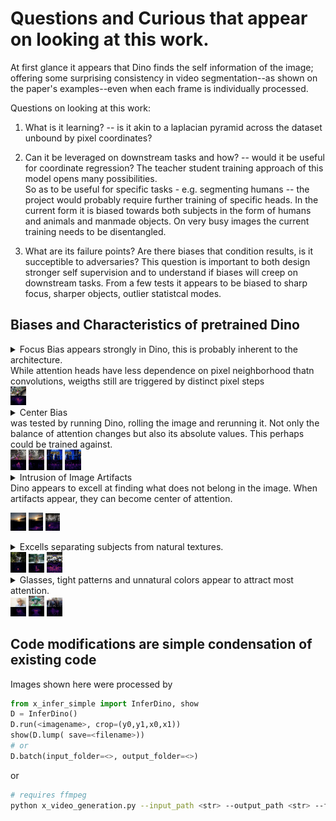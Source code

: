 # Questions and Curious that appear on looking at this work.

At first glance it appears that Dino finds the self information of the image; offering some surprising consistency in video segmentation--as shown on the paper's examples--even when each frame is individually processed.  

Questions on looking at this work:

1. What is it learning? -- is it akin to a laplacian pyramid across the dataset unbound by pixel coordinates?

2. Can it be leveraged on downstream tasks and how? -- would it be useful for coordinate regression?
    The teacher student training approach of this model opens many possibilities. <br>
    So as to be useful for specific tasks - e.g. segmenting humans -- the project would probably require further training of specific heads.
    In the current form it is biased towards both subjects in the form of humans and animals and manmade objects. On very busy images the current training needs to be disentangled. 

3. What are its failure points? Are there biases that condition results, is it succeptible to adversaries?
    This question is important to both design stronger self supervision and to understand if biases will creep on downstream tasks. 
    From a few tests it appears to be biased to sharp focus, sharper objects, outlier statistcal modes.

## Biases and Characteristics of pretrained Dino

<details>
  <summary>  Focus Bias appears strongly in Dino, this is probably inherent to the architecture. <br> While attention heads have less dependence on pixel neighborhood thatn convolutions, weigths still are triggered by distinct pixel steps <br>
    <img width="5%" src=".github/bangladesh_factory_attn.jpg"/> </summary>

  <div align="center">
<td> <img width="50%" src=".github/bangladesh_factory_attn.jpg"/> </td>
[Image Source]('https://i.guim.co.uk/img/media/5ef7400158bf88db31347de8e6bb023d5a443f13/0_230_5649_3390/master/5649.jpg?width=1920&quality=85&auto=format&fit=max&s=1ab893b235820659589fa2c786e4d5f6')
</div>
</details>

<details>
  <summary> Center Bias<br> was tested by running Dino, rolling the image and rerunning it. Not only the balance of attention changes but also its absolute values. This perhaps could be trained against.<br>
  <img width="5%" src=".github/lava_ori.jpg"/>
  <img width="5%" src=".github/lava_rolled.jpg"/> 
  <img width="5%" src=".github/urgencies_attn.jpg"/> 
  <img width="5%" src=".github/urgencies_roll_attn.jpg"/> 
  
  </summary>
<div align="center">
<table><tr>
<td> <img width="100%" src=".github/lava_ori.jpg"/> </td>
<td> <img width="100%" src=".github/lava_rolled.jpg"/> </td>

<td> <img width="100%" src=".github/urgencies_attn.jpg"/> </td>
<td> <img width="100%" src=".github/urgencies_roll_attn.jpg"/> </td>
</tr></table>
[Image Source](https://www.theguardian.com/world/gallery/2020/jan/13/lava-gushes-from-taal-volcano-in-philippines-in-pictures#img-8)
[Image Source](https://www.theguardian.com/world/gallery/2020/jan/13/lava-gushes-from-taal-volcano-in-philippines-in-pictures#img-8)

</div>

</details>

<details>
  <summary> Intrusion of Image Artifacts <br>
  Dino appears to excell at finding what does not belong in the image. When artifacts appear, they can become center of attention.<br>
  
  <img width="5%" src=".github/sunset.jpg"/> <img width="4.55%" src=".github/sunset_crop.jpg"/>
  <img width="4.55%" src=".github/prix-pictet-2019-shortlist-photo-essay_img-23_attn.jpg"/>
  </summary>

Image of sunset has artifacts from poor video compression, which dissappear when cropped.<br>
On the corrupted film, the human is not highlit, while artifacts are included the highest magnitude of attention picks up brick patterns.
<div align="center">
<table><tr>

<td> <img width="100%"  src=".github/sunset.jpg"/> </td>
<td> <img width="91%"  src=".github/sunset_crop.jpg"/> </td>
<br>
<td> <img width="91%"  src=".github/prix-pictet-2019-shortlist-photo-essay_img-23_attn.jpg"/> </td>
</tr></table>
</div>
</details>

<details>
    <summary> Excells separating subjects from natural textures. <br>
     <img width="5%" src=".github/subjects_nature.jpg">
     <img width="5%" src=".github/death-toll-from-floods-in-south-asia-rises-to-more-than-100_img-2_attn.jpg">
     <img width="5%" src=".github/bourse_europeene.jpg">
     </summary>

<div align="center">
<table><tr>
<td> <img width="90%"  src=".github/subjects_nature.jpg"> </td>
<td> <img width="90%"  src=".github/death-toll-from-floods-in-south-asia-rises-to-more-than-100_img-2_attn.jpg"> </td>
<td> <img width="100%"  src=".github/bourse_europeene.jpg"/> </td>
</tr></table>
</div>

</details>



<details>
    <summary>Glasses, tight patterns and unnatural colors appear to attract most attention. <br>
     <img width="5%" src=".github/do-i-really-care-woody-allen-comes-out-fighting_img-1_attn.jpg">
     <img width="5%" src=".github/a-lost-elephant-and-hong-kong-protests-wednesdays-best-photos_img-10_attn.jpg">
     <img width="5%" src=".github/trump-roger-stone-sentencing-reaction-criticism_img-1_attn.jpg">
     </summary>
     

<div align="center">
<table><tr>
<td> <img width="90%"  src=".github/do-i-really-care-woody-allen-comes-out-fighting_img-1_attn.jpg"> </td>
<td> <img width="100%"  src=".github/a-lost-elephant-and-hong-kong-protests-wednesdays-best-photos_img-10_attn.jpg"/> </td>
<td> <img width="100%"  src=".github/trump-roger-stone-sentencing-reaction-criticism_img-1_attn.jpg"/> </td>
</tr></table>
</div>

</details>


## Code modifications are simple condensation of existing code
Images shown here were processed by
```python
from x_infer_simple import InferDino, show
D = InferDino() 
D.run(<imagename>, crop=(y0,y1,x0,x1))
show(D.lump( save=<filename>))
# or
D.batch(input_folder=<>, output_folder=<>)
```
or
```bash
# requires ffmpeg
python x_video_generation.py --input_path <str> --output_path <str> --frames <int_start int_end> --as_video 1 --crop <ints y0 y1 x0 x1>
```
